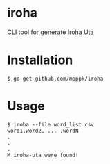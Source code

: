 # iroha
CLI tool for generate Iroha Uta

# Installation

```shell
$ go get github.com/mpppk/iroha
```

# Usage

```shell
$ iroha --file word_list.csv
word1,word2, ... ,wordN
.
.
.
M iroha-uta were found!
```